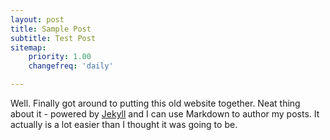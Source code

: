 ```yaml
---
layout: post
title: Sample Post
subtitle: Test Post
sitemap:
    priority: 1.00
    changefreq: 'daily'

---
```


Well. Finally got around to putting this old website together. Neat thing about it - powered by [Jekyll](http://jekyllrb.com) and I can use Markdown to author my posts. It actually is a lot easier than I thought it was going to be.

